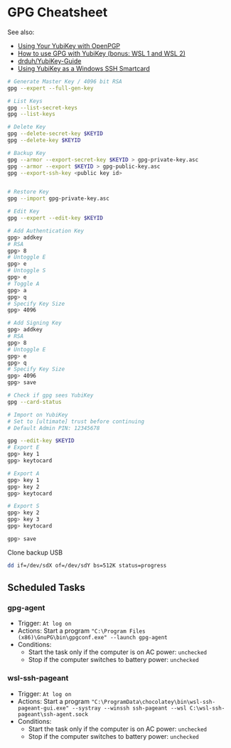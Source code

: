 # GPG Cheatsheet

See also:

- [Using Your YubiKey with OpenPGP](https://support.yubico.com/hc/en-us/articles/360013790259-Using-Your-YubiKey-with-OpenPGP)
- [How to use GPG with YubiKey (bonus: WSL 1 and WSL 2)](https://codingnest.com/how-to-use-gpg-with-yubikey-wsl/)
- [drduh/YubiKey-Guide](https://github.com/drduh/YubiKey-Guide)
- [Using YubiKey as a Windows SSH Smartcard](https://md.ekstrandom.net/blog/2019/10/yubikey-ssh)

```bash
# Generate Master Key / 4096 bit RSA
gpg --expert --full-gen-key

# List Keys
gpg --list-secret-keys
gpg --list-keys

# Delete Key
gpg --delete-secret-key $KEYID
gpg --delete-key $KEYID

# Backup Key
gpg --armor --export-secret-key $KEYID > gpg-private-key.asc
gpg --armor --export $KEYID > gpg-public-key.asc
gpg --export-ssh-key <public key id>


# Restore Key
gpg --import gpg-private-key.asc

# Edit Key
gpg --expert --edit-key $KEYID
```

```bash
# Add Authentication Key
gpg> addkey
# RSA
gpg> 8
# Untoggle E
gpg> e
# Untoggle S
gpg> e
# Toggle A
gpg> a
gpg> q
# Specify Key Size
gpg> 4096

# Add Signing Key
gpg> addkey
# RSA
gpg> 8
# Untoggle E
gpg> e
gpg> q
# Specify Key Size
gpg> 4096
gpg> save
```

```bash
# Check if gpg sees YubiKey
gpg --card-status

# Import on YubiKey
# Set to [ultimate] trust before continuing
# Default Admin PIN: 12345678

gpg --edit-key $KEYID
# Export E
gpg> key 1
gpg> keytocard

# Export A
gpg> key 1
gpg> key 2
gpg> keytocard

# Export S
gpg> key 2
gpg> key 3
gpg> keytocard

gpg> save
```

Clone backup USB

```bash
dd if=/dev/sdX of=/dev/sdY bs=512K status=progress
```

## Scheduled Tasks

### gpg-agent

- Trigger: `At log on`
- Actions: Start a program `"C:\Program Files (x86)\GnuPG\bin\gpgconf.exe" --launch gpg-agent`
- Conditions:
  - Start the task only if the computer is on AC power: `unchecked`
  - Stop if the computer switches to battery power: `unchecked`

### wsl-ssh-pageant

- Trigger: `At log on`
- Actions: Start a program `"C:\ProgramData\chocolatey\bin\wsl-ssh-pageant-gui.exe" --systray --winssh ssh-pageant --wsl C:\wsl-ssh-pageant\ssh-agent.sock`
- Conditions:
  - Start the task only if the computer is on AC power: `unchecked`
  - Stop if the computer switches to battery power: `unchecked`
